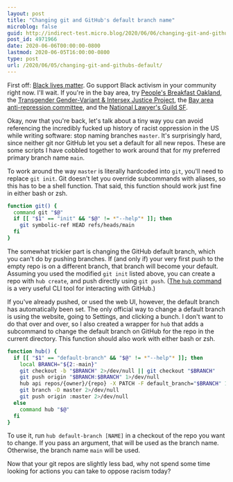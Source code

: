 ```yaml
---
layout: post
title: "Changing git and GitHub's default branch name"
microblog: false
guid: http://indirect-test.micro.blog/2020/06/06/changing-git-and-githubs-default/
post_id: 4971966
date: 2020-06-06T00:00:00-0800
lastmod: 2020-06-05T16:00:00-0800
type: post
url: /2020/06/05/changing-git-and-githubs-default/
---
```


First off: [Black lives matter](https://blacklivesmatter.com). Go support Black activism in your community right now. I'll wait. If you're in the bay area, try [People's Breakfast Oakland](https://www.instagram.com/peoplesbreakfastoakland/), the [Transgender Gender-Variant & Intersex Justice Project](http://www.tgijp.org), the [Bay area anti-repression committee](https://antirepressionbayarea.com), and the [National Lawyer's Guild SF](https://nlgsf.org).

Okay, now that you're back, let's talk about a tiny way you can avoid referencing the incredibly fucked up history of racist oppression in the US while writing software: stop naming branches `master`. It's surprisingly hard, since neither git nor GitHub let you set a default for all new repos. These are some scripts I have cobbled together to work around that for my preferred primary branch name `main`.

To work around the way `master` is literally hardcoded into `git`, you'll need to replace `git init`. Git doesn't let you override subcommands with aliases, so this has to be a shell function. That said, this function should work just fine in either bash or zsh.

```bash
function git() {
  command git "$@"
  if [[ "$1" == "init" && "$@" != *"--help"* ]]; then
    git symbolic-ref HEAD refs/heads/main
  fi
}
```

The somewhat trickier part is changing the GitHub default branch, which you can't do by pushing branches. If (and only if) your very first push to the empty repo is on a different branch, that branch will become your default. Assuming you used the modified `git init` listed above, you can create a repo with `hub create`, and push directly using `git push`. ([The `hub` command](https://github.com/github/hub) is a very useful CLI tool for interacting with GitHub.)

If you've already pushed, or used the web UI, however, the default branch has automatically been set. The only official way to change a default branch is using the website, going to Settings, and clicking a bunch. I don't want to do that over and over, so I also created a wrapper for `hub` that adds a subcommand to change the default branch on GitHub for the repo in the current directory. This function should also work with either bash or zsh.

```bash
function hub() {
  if [[ "$1" == "default-branch" && "$@" != *"--help"* ]]; then
    local BRANCH="${2:-main}"
    git checkout -b "$BRANCH" 2>/dev/null || git checkout "$BRANCH"
    git push origin "$BRANCH:$BRANCH" 1>/dev/null
    hub api repos/{owner}/{repo} -X PATCH -F default_branch="$BRANCH" 1> /dev/null
    git branch -D master 2>/dev/null
    git push origin :master 2>/dev/null
  else
    command hub "$@"
  fi
}
```

To use it, run `hub default-branch [NAME]` in a checkout of the repo you want to change. If you pass an argument, that will be used as the branch name. Otherwise, the branch name `main` will be used.

Now that your git repos are slightly less bad, why not spend some time looking for actions you can take to oppose racism today?
